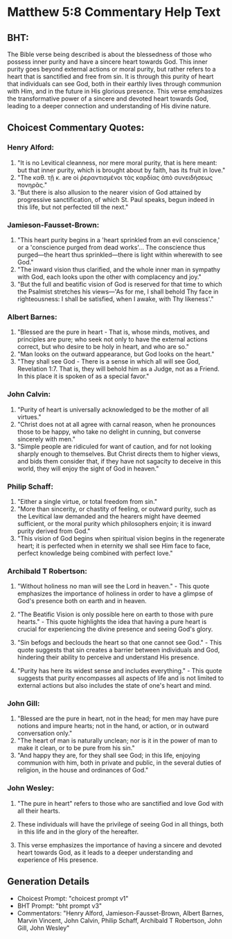 # Matthew 5:8 Commentary Help Text

## BHT:
The Bible verse being described is about the blessedness of those who possess inner purity and have a sincere heart towards God. This inner purity goes beyond external actions or moral purity, but rather refers to a heart that is sanctified and free from sin. It is through this purity of heart that individuals can see God, both in their earthly lives through communion with Him, and in the future in His glorious presence. This verse emphasizes the transformative power of a sincere and devoted heart towards God, leading to a deeper connection and understanding of His divine nature.

## Choicest Commentary Quotes:
### Henry Alford:
1. "It is no Levitical cleanness, nor mere moral purity, that is here meant: but that inner purity, which is brought about by faith, has its fruit in love."
2. "The καθ. τῇ κ. are οἱ ῥεραντισμένοι τὰς καρδίας ἀπὸ συνειδήσεως πονηρᾶς."
3. "But there is also allusion to the nearer vision of God attained by progressive sanctification, of which St. Paul speaks, begun indeed in this life, but not perfected till the next."

### Jamieson-Fausset-Brown:
1. "This heart purity begins in a 'heart sprinkled from an evil conscience,' or a 'conscience purged from dead works'... The conscience thus purged—the heart thus sprinkled—there is light within wherewith to see God." 
2. "The inward vision thus clarified, and the whole inner man in sympathy with God, each looks upon the other with complacency and joy."
3. "But the full and beatific vision of God is reserved for that time to which the Psalmist stretches his views—'As for me, I shall behold Thy face in righteousness: I shall be satisfied, when I awake, with Thy likeness'."

### Albert Barnes:
1. "Blessed are the pure in heart - That is, whose minds, motives, and principles are pure; who seek not only to have the external actions correct, but who desire to be holy in heart, and who are so."
2. "Man looks on the outward appearance, but God looks on the heart."
3. "They shall see God - There is a sense in which all will see God, Revelation 1:7. That is, they will behold him as a Judge, not as a Friend. In this place it is spoken of as a special favor."

### John Calvin:
1. "Purity of heart is universally acknowledged to be the mother of all virtues."
2. "Christ does not at all agree with carnal reason, when he pronounces those to be happy, who take no delight in cunning, but converse sincerely with men."
3. "Simple people are ridiculed for want of caution, and for not looking sharply enough to themselves. But Christ directs them to higher views, and bids them consider that, if they have not sagacity to deceive in this world, they will enjoy the sight of God in heaven."

### Philip Schaff:
1. "Either a single virtue, or total freedom from sin."
2. "More than sincerity, or chastity of feeling, or outward purity, such as the Levitical law demanded and the hearers might have deemed sufficient, or the moral purity which philosophers enjoin; it is inward purity derived from God."
3. "This vision of God begins when spiritual vision begins in the regenerate heart; it is perfected when in eternity we shall see Him face to face, perfect knowledge being combined with perfect love."

### Archibald T Robertson:
1. "Without holiness no man will see the Lord in heaven." - This quote emphasizes the importance of holiness in order to have a glimpse of God's presence both on earth and in heaven.

2. "The Beatific Vision is only possible here on earth to those with pure hearts." - This quote highlights the idea that having a pure heart is crucial for experiencing the divine presence and seeing God's glory.

3. "Sin befogs and beclouds the heart so that one cannot see God." - This quote suggests that sin creates a barrier between individuals and God, hindering their ability to perceive and understand His presence.

4. "Purity has here its widest sense and includes everything." - This quote suggests that purity encompasses all aspects of life and is not limited to external actions but also includes the state of one's heart and mind.

### John Gill:
1. "Blessed are the pure in heart, not in the head; for men may have pure notions and impure hearts; not in the hand, or action, or in outward conversation only."
2. "The heart of man is naturally unclean; nor is it in the power of man to make it clean, or to be pure from his sin."
3. "And happy they are, for they shall see God; in this life, enjoying communion with him, both in private and public, in the several duties of religion, in the house and ordinances of God."

### John Wesley:
1. "The pure in heart" refers to those who are sanctified and love God with all their hearts. 

2. These individuals will have the privilege of seeing God in all things, both in this life and in the glory of the hereafter. 

3. This verse emphasizes the importance of having a sincere and devoted heart towards God, as it leads to a deeper understanding and experience of His presence.


## Generation Details
- Choicest Prompt: "choicest prompt v1"
- BHT Prompt: "bht prompt v3"
- Commentators: "Henry Alford, Jamieson-Fausset-Brown, Albert Barnes, Marvin Vincent, John Calvin, Philip Schaff, Archibald T Robertson, John Gill, John Wesley"
